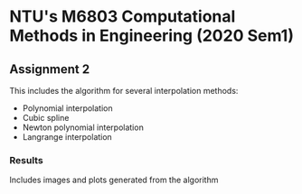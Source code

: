 # NTU's M6803 Computational Methods in Engineering (2020 Sem1)
## Assignment 2


This includes the algorithm for several interpolation methods:  
* Polynomial interpolation  
* Cubic spline  
* Newton polynomial interpolation
* Langrange interpolation  

### Results  
Includes images and plots generated from the algorithm